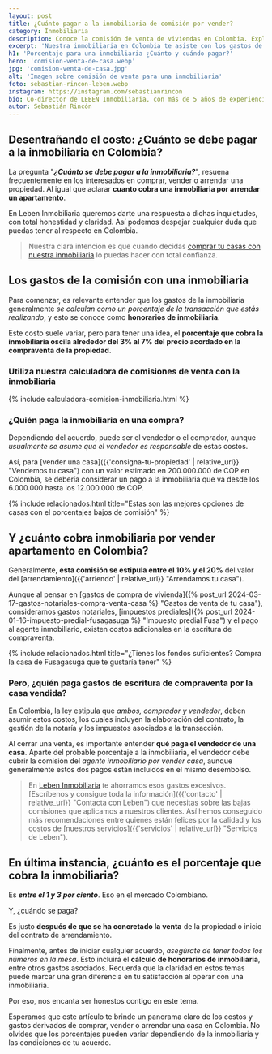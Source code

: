 ```yaml
---
layout: post
title: ¿Cuánto pagar a la inmobiliaria de comisión por vender?
category: Inmobiliaria
description: Conoce la comisión de venta de viviendas en Colombia. Explicamos cómo se calculan los honorarios inmobiliarios y ayudamos a suavizar el proceso.
excerpt: 'Nuestra inmobiliaria en Colombia te asiste con los gastos de compraventa. ¡Aprende cuánto cobra una inmobiliaria y ahorra hoy mismo!'
h1: 'Porcentaje para una inmobiliaria ¿Cuánto y cuándo pagar?'
hero: 'comision-venta-de-casa.webp'
jpg: 'comision-venta-de-casa.jpg'
alt: 'Imagen sobre comisión de venta para una inmobiliaria'
foto: sebastian-rincon-leben.webp
instagram: https://instagram.com/sebastianrincon
bio: Co-director de LEBEN Inmobiliaria, con más de 5 años de experiencia en el mercado
autor: Sebastián Rincón
---
```

## Desentrañando el costo: ¿Cuánto se debe pagar a la inmobiliaria en Colombia?

La pregunta "***¿Cuánto se debe pagar a la inmobiliaria?***", resuena frecuentemente en los interesados en comprar, vender o arrendar una propiedad. Al igual que aclarar **cuanto cobra una inmobiliaria por arrendar un apartamento**.

En Leben Inmobiliaria queremos darte una respuesta a dichas inquietudes, con total honestidad y claridad. Así podemos despejar cualquier duda que puedas tener al respecto en Colombia.

>Nuestra clara intención es que cuando decidas [comprar tu casas con nuestra inmobiliaria]({{'ventas'|relative_url}}) lo puedas hacer con total confianza.

## Los gastos de la comisión con una inmobiliaria

Para comenzar, es relevante entender que los gastos de la inmobiliaria generalmente *se calculan como un porcentaje de la transacción que estás realizando*, y esto se conoce como **honorarios de inmobiliaria**.

Este costo suele variar, pero para tener una idea, el **porcentaje que cobra la inmobiliaria oscila alrededor del 3% al 7% del precio acordado en la compraventa de la propiedad**.

### Utiliza nuestra calculadora de comisiones de venta con la inmobiliaria

{% include calculadora-comision-inmobiliaria.html %}

### ¿Quién paga la inmobiliaria en una compra?

Dependiendo del acuerdo, puede ser el vendedor o el comprador, aunque *usualmente se asume que el vendedor es responsable* de estas costos.

Así, para [vender una casa]({{'consigna-tu-propiedad' | relative_url}} "Vendemos tu casa") con un valor estimado en 200.000.000 de COP en Colombia, se debería considerar un pago a la inmobiliaria que va desde los 6.000.000 hasta los 12.000.000 de COP.

{% include relacionados.html title="Estas son las mejores opciones de casas con el porcentajes bajos de comisión" %}

## Y ¿cuánto cobra inmobiliaria por vender apartamento en Colombia?

Generalmente, **esta comisión se estipula entre el 10% y el 20%** del valor del [arrendamiento]({{'arriendo' | relative_url}} "Arrendamos tu casa").

Aunque al pensar en [gastos de compra de vivienda]({% post_url 2024-03-17-gastos-notariales-compra-venta-casa %} "Gastos de venta de tu casa"), consideramos gastos notariales, [impuestos prediales]({% post_url 2024-01-16-impuesto-predial-fusagasuga %} "Impuesto predial Fusa") y el pago al agente inmobiliario, existen costos adicionales en la escritura de compraventa.

{% include relacionados.html title="¿Tienes los fondos suficientes? Compra la casa de Fusagasugá que te gustaría tener" %}

### Pero, ¿quién paga gastos de escritura de compraventa por la casa vendida?

En Colombia, la ley estipula que *ambos, comprador y vendedor*, deben asumir estos costos, los cuales incluyen la elaboración del contrato, la gestión de la notaría y los impuestos asociados a la transacción.

Al cerrar una venta, es importante entender **qué paga el vendedor de una casa**. Aparte del probable porcentaje a la inmobiliaria, el vendedor debe cubrir la comisión del *agente inmobiliario por vender casa*, aunque generalmente estos dos pagos están incluidos en el mismo desembolso.

>En [Leben Inmobiliaria](/) te ahorramos esos gastos excesivos. [Escríbenos y consigue toda la información]({{'contacto' | relative_url}} "Contacta con Leben") que necesitas sobre las bajas comisiones que aplicamos a nuestros clientes. Así hemos conseguido más recomendaciones entre quienes están felices por la calidad y los costos de [nuestros servicios]({{'servicios' | relative_url}} "Servicios de Leben").

## En última instancia, ¿cuánto es el porcentaje que cobra la inmobiliaria?

Es ***entre el 1 y 3 por ciento***. Eso en el mercado Colombiano.

Y, ¿cuándo se paga?

Es justo **después de que se ha concretado la venta** de la propiedad o inicio del contrato de arrendamiento.

Finalmente, antes de iniciar cualquier acuerdo, _asegúrate de tener todos los números en la mesa_. Esto incluirá el **cálculo de honorarios de inmobiliaria**, entre otros gastos asociados. Recuerda que la claridad en estos temas puede marcar una gran diferencia en tu satisfacción al operar con una inmobiliaria.

Por eso, nos encanta ser honestos contigo en este tema.

Esperamos que este artículo te brinde un panorama claro de los costos y gastos derivados de comprar, vender o arrendar una casa en Colombia. No olvides que los porcentajes pueden variar dependiendo de la inmobiliaria y las condiciones de tu acuerdo.
